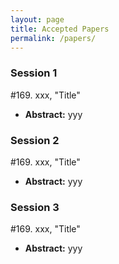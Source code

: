 ```yaml
---
layout: page
title: Accepted Papers
permalink: /papers/
---
```


### Session 1

#169. xxx, "Title"
- **Abstract:** yyy

### Session 2

#169. xxx, "Title"
- **Abstract:** yyy

### Session 3

#169. xxx, "Title"
- **Abstract:** yyy
